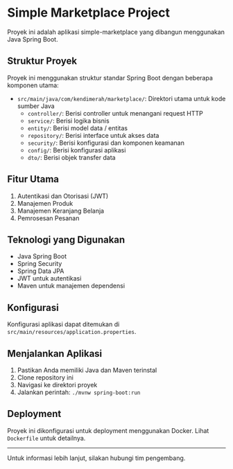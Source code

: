 # Simple Marketplace Project

Proyek ini adalah aplikasi simple-marketplace yang dibangun menggunakan Java Spring Boot.

## Struktur Proyek

Proyek ini menggunakan struktur standar Spring Boot dengan beberapa komponen utama:

- `src/main/java/com/kendimerah/marketplace/`: Direktori utama untuk kode sumber Java
  - `controller/`: Berisi controller untuk menangani request HTTP
  - `service/`: Berisi logika bisnis
  - `entity/`: Berisi model data / entitas
  - `repository/`: Berisi interface untuk akses data
  - `security/`: Berisi konfigurasi dan komponen keamanan
  - `config/`: Berisi konfigurasi aplikasi
  - `dto/`: Berisi objek transfer data

## Fitur Utama

1. Autentikasi dan Otorisasi (JWT)
2. Manajemen Produk
3. Manajemen Keranjang Belanja
4. Pemrosesan Pesanan

## Teknologi yang Digunakan

- Java Spring Boot
- Spring Security
- Spring Data JPA
- JWT untuk autentikasi
- Maven untuk manajemen dependensi

## Konfigurasi

Konfigurasi aplikasi dapat ditemukan di `src/main/resources/application.properties`.

## Menjalankan Aplikasi

1. Pastikan Anda memiliki Java dan Maven terinstal
2. Clone repository ini
3. Navigasi ke direktori proyek
4. Jalankan perintah: `./mvnw spring-boot:run`

## Deployment

Proyek ini dikonfigurasi untuk deployment menggunakan Docker. Lihat `Dockerfile` untuk detailnya.

---

Untuk informasi lebih lanjut, silakan hubungi tim pengembang.